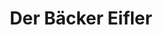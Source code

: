 ---
title: "Der Bäcker Eifler"
url: /frankfurt-am-main/der-baecker-eifler-alt-fechenheim/
shop: Bäckerei
---